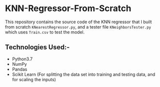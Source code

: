 ﻿
# KNN-Regressor-From-Scratch

This repository contains the source code of the KNN regressor that I built from scratch `KNearestRegressor.py`, and a tester file `KNeighborsTester.py` which uses `Train.csv` to test the model.

## Technologies Used:-

-   Python3.7
-   NumPy
-   Pandas
-   Scikit Learn (For splitting the data set into training and testing data, and for scaling the inputs)
